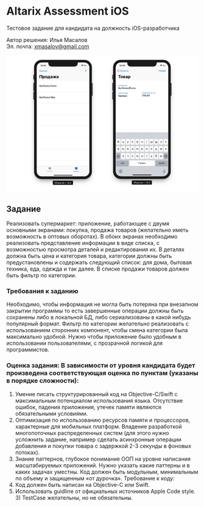 # Altarix Assessment iOS
Тестовое задание для кандидата на должность iOS-разработчика  

Автор решения: Илья Масалов  
Эл. почта: xmasalov@gmail.com

![Altarix Assessment iOS](https://github.com/xmasalov/Altarix-Assessment-iOS/blob/master/Screenshot.png)

## Задание
Реализовать супермаркет: приложение, работающее с двумя основными экранами: покупка, продажа товаров (желательно иметь возможность в оптовых оборотах). В обоих экранах необходимо реализовать представление информации в виде списка, с возможностью просмотра деталей и редактирования их. В деталях должна быть цена и категория товара, категории должны быть предустановлены и содержать следующий список: для дома, бытовая техника, еда, одежда и так далее. В списке продажи товаров должен быть фильтр по категории.

### Требования к заданию
Необходимо, чтобы информация не могла быть потеряна при внезапном закрытии программы то есть завершенные операции должны быть сохранены либо в локальной БД, либо сериализованы в какой нибудь популярный формат. Фильтр по категории желательно реализовать с использованием сторонних компонент, чтобы смена категории была максимально удобной. Нужно чтобы приложение было удобным в использовании пользователями, с прозрачной логикой для программистов.

### Оценка задания: В зависимости от уровня кандидата будет произведена соответствующая оценка по пунктам (указаны в порядке сложности):
1) Умение писать структурированный код на Objective-C/Swift с максимальным потенциалом использования языка. Отсутствие ошибок, падения приложения, утечек памяти являются обязательными условиями.
2) Оптимизация по использованию ресурсов памяти и процессоров, характерные для мобильных платформ. Владение разработкой многопоточных распределенных систем (для этого нужно усложнить задание, например сделать асинхронные операции добавления и покупки товара с задержкой 2-3 секунды в фоновых потоках).
3) Знание паттернов, глубокое понимание ООП на уровне написания масштабируемых приложений. Нужно указать какие паттерны и в каких задачах уместны. Код должен быть модульным, минимальным по объему и защищенным «от дурочка».
Требование к коду:
1) Код должен быть написан на Objective-C или Swift.
2) Использовать guidline от официальных источников Apple Code style. 3) TestCase желательны, но не обязательны.